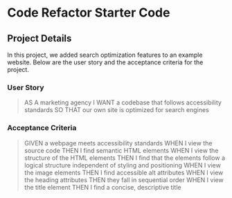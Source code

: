 # Code Refactor Starter Code

## Project Details

In this project, we added search optimization features to an example website. 
Below are the user story and the acceptance criteria for the project. 


### User Story
> AS A marketing agency
> I WANT a codebase that follows accessibility standards
> SO THAT our own site is optimized for search engines


### Acceptance Criteria 
> GIVEN a webpage meets accessibility standards
> WHEN I view the source code
> THEN I find semantic HTML elements
> WHEN I view the structure of the HTML elements
> THEN I find that the elements follow a logical structure independent of styling and positioning
> WHEN I view the image elements
> THEN I find accessible alt attributes
> WHEN I view the heading attributes
> THEN they fall in sequential order
> WHEN I view the title element
> THEN I find a concise, descriptive title
